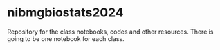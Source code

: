# nibmgbiostats2024

Repository for the class notebooks, codes and other resources. There is going to be one notebook for each class.
